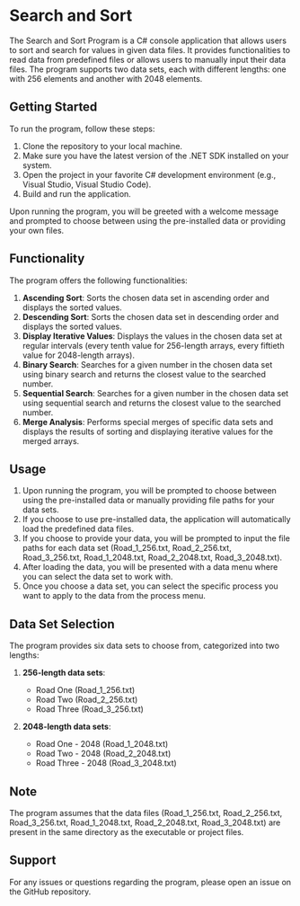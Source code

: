 # Search and Sort

The Search and Sort Program is a C# console application that allows users to sort and search for values in given data files. It provides functionalities to read data from predefined files or allows users to manually input their data files. The program supports two data sets, each with different lengths: one with 256 elements and another with 2048 elements.

## Getting Started

To run the program, follow these steps:

1. Clone the repository to your local machine.
2. Make sure you have the latest version of the .NET SDK installed on your system.
3. Open the project in your favorite C# development environment (e.g., Visual Studio, Visual Studio Code).
4. Build and run the application.

Upon running the program, you will be greeted with a welcome message and prompted to choose between using the pre-installed data or providing your own files.

## Functionality

The program offers the following functionalities:

1. **Ascending Sort**: Sorts the chosen data set in ascending order and displays the sorted values.
2. **Descending Sort**: Sorts the chosen data set in descending order and displays the sorted values.
3. **Display Iterative Values**: Displays the values in the chosen data set at regular intervals (every tenth value for 256-length arrays, every fiftieth value for 2048-length arrays).
4. **Binary Search**: Searches for a given number in the chosen data set using binary search and returns the closest value to the searched number.
5. **Sequential Search**: Searches for a given number in the chosen data set using sequential search and returns the closest value to the searched number.
6. **Merge Analysis**: Performs special merges of specific data sets and displays the results of sorting and displaying iterative values for the merged arrays.

## Usage

1. Upon running the program, you will be prompted to choose between using the pre-installed data or manually providing file paths for your data sets.
2. If you choose to use pre-installed data, the application will automatically load the predefined data files.
3. If you choose to provide your data, you will be prompted to input the file paths for each data set (Road_1_256.txt, Road_2_256.txt, Road_3_256.txt, Road_1_2048.txt, Road_2_2048.txt, Road_3_2048.txt).
4. After loading the data, you will be presented with a data menu where you can select the data set to work with.
5. Once you choose a data set, you can select the specific process you want to apply to the data from the process menu.

## Data Set Selection

The program provides six data sets to choose from, categorized into two lengths:

1. **256-length data sets**:
   - Road One (Road_1_256.txt)
   - Road Two (Road_2_256.txt)
   - Road Three (Road_3_256.txt)

2. **2048-length data sets**:
   - Road One - 2048 (Road_1_2048.txt)
   - Road Two - 2048 (Road_2_2048.txt)
   - Road Three - 2048 (Road_3_2048.txt)

## Note

The program assumes that the data files (Road_1_256.txt, Road_2_256.txt, Road_3_256.txt, Road_1_2048.txt, Road_2_2048.txt, Road_3_2048.txt) are present in the same directory as the executable or project files.

## Support

For any issues or questions regarding the program, please open an issue on the GitHub repository.
